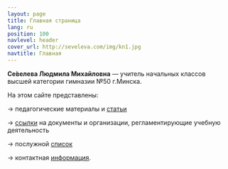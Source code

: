 ```yaml
---
layout: page
title: Главная страница
lang: ru
position: 100
navlevel: header
cover_url: http://seveleva.com/img/kn1.jpg
navtitle: Главная
---
```


**Се́велева Людмила Михайловна** — учитель начальных классов высшей категории гимназии №50 г.Минска.

На этом сайте представлены:

→ педагогические материалы и [статьи](articles)

→ [ссылки](links) на документы и организации, регламентирующие учебную деятельность

→ послужной [список](cv)

→ контактная [информация](contacts).
